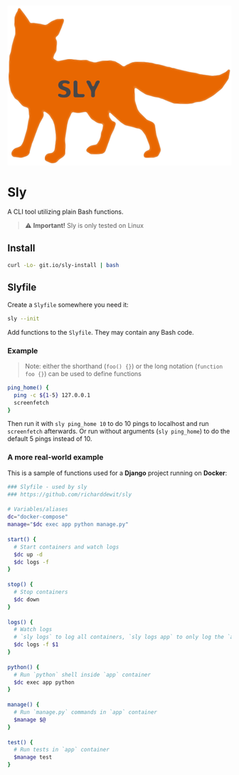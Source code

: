 ![Fox](./Fox.png)

# Sly
A CLI tool utilizing plain Bash functions.

> ⚠️ **Important!** Sly is only tested on Linux

## Install

```bash
curl -Lo- git.io/sly-install | bash
```

## Slyfile

Create a `Slyfile` somewhere you need it:

```bash
sly --init
```

Add functions to the `Slyfile`. They may contain any Bash code.

### Example

> Note: either the shorthand (`foo() {}`) or the long notation (`function foo {}`) can be used to define functions

```bash
ping_home() {
  ping -c ${1-5} 127.0.0.1
  screenfetch
}
```

Then run it with `sly ping_home 10` to do 10 pings to localhost and run `screenfetch` afterwards. Or run without arguments (`sly ping_home`) to do the default 5 pings instead of 10.

### A more real-world example

This is a sample of functions used for a **Django** project running on **Docker**:

```bash
### Slyfile - used by sly
### https://github.com/richarddewit/sly

# Variables/aliases
dc="docker-compose"
manage="$dc exec app python manage.py"

start() {
  # Start containers and watch logs
  $dc up -d
  $dc logs -f
}

stop() {
  # Stop containers
  $dc down
}

logs() {
  # Watch logs
  # `sly logs` to log all containers, `sly logs app` to only log the `app` container
  $dc logs -f $1
}

python() {
  # Run `python` shell inside `app` container
  $dc exec app python
}

manage() {
  # Run `manage.py` commands in `app` container
  $manage $@
}

test() {
  # Run tests in `app` container
  $manage test
}
```
